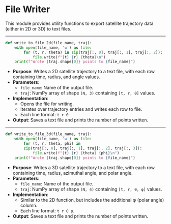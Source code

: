 # File Writer

This module provides utility functions to export satellite trajectory data (either in 2D or 3D) to text files.

---

```python
def write_to_file_2d(file_name, traj):
    with open(file_name, 'w') as file:
        for (t, r, theta) in zip(traj[:, 0], traj[:, 1], traj[:, 2]):
            file.write(f"{t} {r} {theta}\n")
    print(f"Wrote {traj.shape[0]} points to {file_name}")
```
- **Purpose**: Writes a 2D satellite trajectory to a text file, with each row containing time, radius, and angle values.
- **Parameters**:
  - `file_name`: Name of the output file.
  - `traj`: NumPy array of shape `(N, 3)` containing `[t, r, θ]` values.
- **Implementation**:
  - Opens the file for writing.
  - Iterates over trajectory entries and writes each row to file.
  - Each line format: `t r θ`
- **Output**: Saves a text file and prints the number of points written.

---

```python
def write_to_file_3d(file_name, traj):
    with open(file_name, 'w') as file:
        for (t, r, theta, phi) in 
        zip(traj[:, 0], traj[:, 1], traj[:, 2], traj[:, 3]):
            file.write(f"{t} {r} {theta} {phi}\n")
    print(f"Wrote {traj.shape[0]} points to {file_name}")
```
- **Purpose**: Writes a 3D satellite trajectory to a text file, with each row containing time, radius, azimuthal angle, and polar angle.
- **Parameters**:
  - `file_name`: Name of the output file.
  - `traj`: NumPy array of shape `(N, 4)` containing `[t, r, θ, φ]` values.
- **Implementation**:
  - Similar to the 2D function, but includes the additional φ (polar angle) column.
  - Each line format: `t r θ φ`.
- **Output**: Saves a text file and prints the number of points written.
